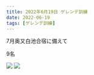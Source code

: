 ```yaml
---
title: 2022年6月19日 ゲレンデ訓練
date: 2022-06-19
tags: [ゲレンデ訓練]
---
```


7月奥又白池合宿に備えて

9名

![](/2022/06/19/20220619/1.jpg)
![](/2022/06/19/20220619/2.jpg)
